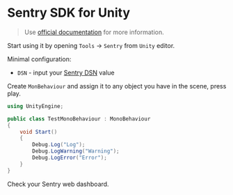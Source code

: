 # Sentry SDK for Unity

> Use [official documentation](https://docs.sentry.io/platforms/unity/) for more information.

Start using it by opening `Tools` -> `Sentry` from `Unity` editor.

Minimal configuration:

* `DSN` - input your [Sentry DSN](https://docs.sentry.io/product/sentry-basics/dsn-explainer/) value

Create `MonBehaviour` and assign it to any object you have in the scene, press play.

```csharp
using UnityEngine;

public class TestMonoBehaviour : MonoBehaviour
{
    void Start()
    {
        Debug.Log("Log");
        Debug.LogWarning("Warning");
        Debug.LogError("Error");
    }
}
```

Check your Sentry web dashboard.